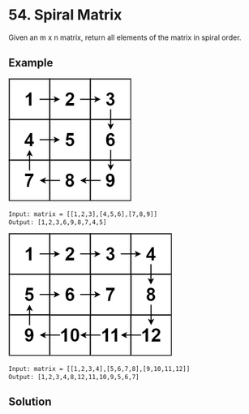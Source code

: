 # 54. Spiral Matrix

Given an m x n matrix, return all elements of the matrix in spiral order.

## Example

![spiral-matrix](../../../static/img/array/spiral1.jpeg)
```
Input: matrix = [[1,2,3],[4,5,6],[7,8,9]]
Output: [1,2,3,6,9,8,7,4,5]
```


![spiral-matrix2](../../../static/img/array/spiral2.jpeg)
```
Input: matrix = [[1,2,3,4],[5,6,7,8],[9,10,11,12]]
Output: [1,2,3,4,8,12,11,10,9,5,6,7]
```


## Solution


